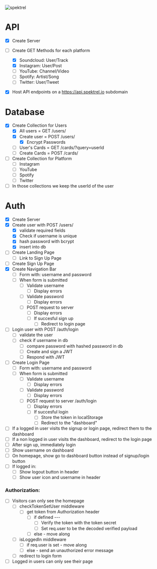 ![spektrel](https://cdn.discordapp.com/attachments/550913067517607946/774530816889978910/logo.png)

# API 
* [x] Create Server
* [ ] Create GET Methods for each platform
	* [x] Soundcloud: User/Track
	* [x] Instagram: User/Post
	* [ ] YouTube: Channel/Video
	* [ ] Spotify: Artist/Song
	* [ ] Twitter: User/Tweet
* [x] Host API endpoints on a https://api.spektrel.io subdomain


# Database 
* [x] Create Collection for Users
    * [x] All users = GET /users/
    * [x] Create user = POST /users/
        * [x] Encrypt Passwords
    * [ ] User's Cards = GET /cards/?query=userId <!-- * (only accesible if signed in and token matches) -->
    * [ ] Create Cards = POST /cards/ <!-- * (only accesible if signed in and token matches) -->

* [ ] Create Collection for Platform
	* [ ] Instagram
	* [ ] YouTube
	* [ ] Spotify
	* [ ] Twitter
* [ ] In those collections we keep the userId of the user

# Auth
* [x] Create Server
* [x] Create user with POST /users/
	* [x] validate required fields
	* [x] Check if username is unique
	* [x] hash password with bcrypt
	* [x] insert into db
* [ ] Create Landing Page
	* [ ] Link to Sign Up Page
* [ ] Create Sign Up Page
* [x] Create Navigation Bar
 	* [ ] Form with: username and password
	* [ ] When form is submitted
		* [ ] Validate username
			* [ ] Display errors
		* [ ] Validate password
			* [ ] Display errors
		* [ ] POST request to server
			* [ ] Display errors
			* [ ] If succesful sign up
				* [ ] Redirect to login page
* [ ] Login user with POST /auth/login
	* [ ] validate the user
	* [ ] check if username in db
		* [ ] compare password with hashed password in db
		* [ ] Create and sign a JWT
      * [ ] Respond with JWT
* [ ] Create Login Page
	* [ ] Form with: username and password
	* [ ] When form is submitted
		* [ ] Validate username
			* [ ] Display errors
		* [ ] Validate password
			* [ ] Display errors
		* [ ] POST request to server /auth/login
			* [ ] Display errors
			* [ ] If succesful login
				* [ ] Store the token in localStorage
				* [ ] Redirect to the "dashboard"
* [ ] If a logged in user visits the signup or login page, redirect them to the dashboard
* [ ] If a non logged in user visits the dashboard, redirect to the login page
* [ ] After sign up, immediately login
* [ ] Show username on dashboard
* [ ] On homepage, show go to dashboard button instead of signup/login button
* [ ] If logged in:
	* [ ] Show logout button in header
	* [ ] Show user icon and username in header

### Authorization:
* [ ] Visitors can only see the homepage
	* [ ] checkTokenSetUser middleware
		* [ ] get token from Authorization header
			* [ ] if defined ---
				* [ ] Verify the token with the token secret
				* [ ] Set req.user to be the decoded verified payload
			* [ ] else - move along
	* [ ] isLoggedIn middleware
		* [ ] if req.user is set - move along
		* [ ] else - send an unauthorized error message
	* [ ] redirect to login form
* [ ] Logged in users can only see their page
